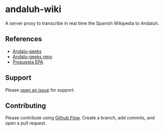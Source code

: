 # andaluh-wiki
A server proxy to transcribe in real time the Spanish Wikipedia to Andaluh.

## References
- [Andalu-geeks](https://andaluh.es/)
- [Andalu-geeks repo](https://github.com/andalugeeks/)
- [Propuesta EPA](https://andaluhepa.files.wordpress.com/2019/10/propuesta-de-ortografc3ada-andaluza-epa-actualizada-2019-docx.pdf)

## Support

Please [open an issue](https://github.com/andalugeeks/andaluh-wiki/issues/new) for support.

## Contributing

Please contribute using [Github Flow](https://guides.github.com/introduction/flow/). Create a branch, add commits, and open a pull request.
